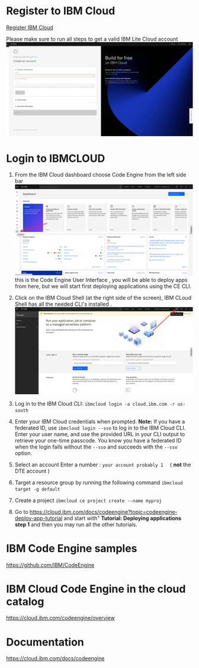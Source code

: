 
# Register to IBM Cloud 

[Register IBM Cloud](https://ibm.biz/BdfY4a )

Please make sure to run all steps to get a valid IBM Lite Cloud account 
![](README_IMAGES/Register.png)

<!---   # Go to the Labs ---> 
<!---  First run the setup steps then go to Exercise 1 ---> 
<!---  [access to IBM OpenLabs for Code Engine]( https://developer.ibm.com/openlabs/fs2021-codeengine) --->

# Login to IBMCLOUD 
 
1. From the IBM Cloud dashboard choose Code Engine from the left side bar 
![](README_IMAGES/codeengine.png)
this is the Code Engine User Interface , you will be able to deploy apps from here, but we will start first deploying applications using the CE CLI.
2. Click on the  IBM Cloud Shell (at the right side of the screen), IBM CLoud Shell has all the needed CLI's installed .
![](README_IMAGES/gotocli.png)
3. Log in to the IBM Cloud CLI: `ibmcloud login -a cloud.ibm.com -r us-south`
4. Enter your IBM Cloud credentials when prompted.
  **Note:** If you have a federated ID, use `ibmcloud login --sso` to log in to the IBM Cloud CLI. Enter your user name, and use the provided URL in your CLI output to retrieve your one-time passcode. You know you have a federated ID when the login fails without the `--sso` and succeeds with the `--sso` option.
  
3. Select an account Enter a number : `your account probably 1  `  ( **not** the DTE account )   
4. Target a resource group by running the following command `ibmcloud target -g default`
5. Create a project `ibmcloud ce project create --name myproj`
6. Go to https://cloud.ibm.com/docs/codeengine?topic=codeengine-deploy-app-tutorial and start with" **Tutorial: Deploying applications step 1** and then you may run all the other tutorials.

# IBM Code Engine samples 
https://github.com/IBM/CodeEngine

# IBM Cloud Code Engine in the cloud catalog 
https://cloud.ibm.com/codeengine/overview

# Documentation 
https://cloud.ibm.com/docs/codeengine


